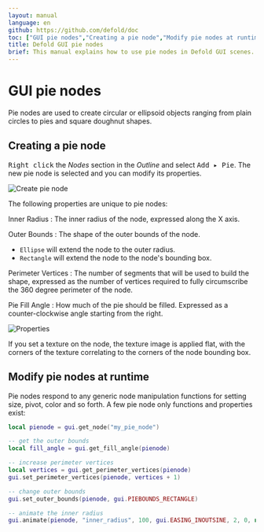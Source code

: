 ```yaml
---
layout: manual
language: en
github: https://github.com/defold/doc
toc: ["GUI pie nodes","Creating a pie node","Modify pie nodes at runtime"]
title: Defold GUI pie nodes
brief: This manual explains how to use pie nodes in Defold GUI scenes.
---
```


# GUI pie nodes

Pie nodes are used to create circular or ellipsoid objects ranging from plain circles to pies and square doughnut shapes.

## Creating a pie node

<kbd>Right click</kbd> the *Nodes* section in the *Outline* and select <kbd>Add ▸ Pie</kbd>. The new pie node is selected and you can modify its properties.

![Create pie node](../images/gui-pie/create.png)

The following properties are unique to pie nodes:

Inner Radius
: The inner radius of the node, expressed along the X axis.

Outer Bounds
: The shape of the outer bounds of the node.

  - `Ellipse` will extend the node to the outer radius.
  - `Rectangle` will extend the node to the node's bounding box.

Perimeter Vertices
: The number of segments that will be used to build the shape, expressed as the number of vertices required to fully circumscribe the 360 degree perimeter of the node.

Pie Fill Angle
: How much of the pie should be filled. Expressed as a counter-clockwise angle starting from the right.

![Properties](../images/gui-pie/properties.png)

If you set a texture on the node, the texture image is applied flat, with the corners of the texture correlating to the corners of the node bounding box.

## Modify pie nodes at runtime

Pie nodes respond to any generic node manipulation functions for setting size, pivot, color and so forth. A few pie node only functions and properties exist:

```lua
local pienode = gui.get_node("my_pie_node")

-- get the outer bounds
local fill_angle = gui.get_fill_angle(pienode)

-- increase perimeter vertices
local vertices = gui.get_perimeter_vertices(pienode)
gui.set_perimeter_vertices(pienode, vertices + 1)

-- change outer bounds
gui.set_outer_bounds(pienode, gui.PIEBOUNDS_RECTANGLE)

-- animate the inner radius
gui.animate(pienode, "inner_radius", 100, gui.EASING_INOUTSINE, 2, 0, nil, gui.PLAYBACK_LOOP_PINGPONG)
```
